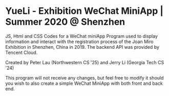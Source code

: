 # YueLi - Exhibition WeChat MiniApp | Summer 2020 @ Shenzhen

JS, Html and CSS Codes for a WeChat miniApp Program used to display information and interact with the registration process of the Joan Miro Exhibition in Shenzhen, China in 2019. The backend API was provided by Tencent Cloud.

Created by Peter Lau (Northwestern CS '25) and Jerry Li (Georgia Tech CS '24)

This program will not receive any changes, but feel free to modify it should you wish to also create a simple WeChat MiniApp with both front and back end.
